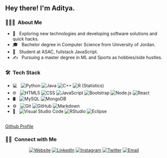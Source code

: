 
<h2> Hey there! I'm Aditya.</h2>

<h3> 👨🏻‍💻 &nbsp;About Me </h3>

- 🤔 &nbsp; Exploring new technologies and developing software solutions and quick hacks.
- 🎓 &nbsp; Bachelor degree in Computer Science from University of Jordan.
- 💼 &nbsp; Student at ASAC, fullstack JavaScript.
- ✍️ &nbsp; Pursuing a master degree in ML and Sports as hobbies/side hustles.

<h3> 🛠 &nbsp;Tech Stack</h3>

- 💻 &nbsp;
  ![Python](https://img.shields.io/badge/-Python-333333?style=flat&logo=python)
  ![Java](https://img.shields.io/badge/-Java-333333?style=flat&logo=Java&logoColor=007396)
  ![C++](https://img.shields.io/badge/-C++-333333?style=flat&logo=C%2B%2B&logoColor=00599C)
  ![R (Statistics)](https://img.shields.io/badge/-R-333333?style=flat&logo=R&logoColor=276DC3)
- 🌐 &nbsp;
  ![HTML5](https://img.shields.io/badge/-HTML5-333333?style=flat&logo=HTML5)
  ![CSS](https://img.shields.io/badge/-CSS-333333?style=flat&logo=CSS3&logoColor=1572B6)
  ![JavaScript](https://img.shields.io/badge/-JavaScript-333333?style=flat&logo=javascript)
  ![Bootstrap](https://img.shields.io/badge/-Bootstrap-333333?style=flat&logo=bootstrap&logoColor=563D7C)
  ![Node.js](https://img.shields.io/badge/-Node.js-333333?style=flat&logo=node.js)
  ![React](https://img.shields.io/badge/-React-333333?style=flat&logo=react)
- 🛢 &nbsp;
  ![MySQL](https://img.shields.io/badge/-MySQL-333333?style=flat&logo=mysql)
  ![MongoDB](https://img.shields.io/badge/-MongoDB-333333?style=flat&logo=mongodb)
- ⚙️ &nbsp;
  ![Git](https://img.shields.io/badge/-Git-333333?style=flat&logo=git)
  ![GitHub](https://img.shields.io/badge/-GitHub-333333?style=flat&logo=github)
  ![Markdown](https://img.shields.io/badge/-Markdown-333333?style=flat&logo=markdown)
- 🔧 &nbsp;
  ![Visual Studio Code](https://img.shields.io/badge/-Visual%20Studio%20Code-333333?style=flat&logo=visual-studio-code&logoColor=007ACC)
  ![RStudio](https://img.shields.io/badge/-RStudio-333333?style=flat&logo=rstudio)
  ![Eclipse](https://img.shields.io/badge/-Eclipse-333333?style=flat&logo=eclipse-ide&logoColor=2C2255)
<br/>
<a href="https://github.com/feras98nawafleh">
Github Profile
</a>

<br/>

<h3> 🤝🏻 &nbsp;Connect with Me </h3>

<p align="center">
<a href="https://feras98nawafleh.github.io/portfolio/"><img alt="Website" src="https://img.shields.io/badge/Website-www.ferasnawafleh.com-blue?style=flat-square&logo=google-chrome"></a>
<a href="www.linkedin.com/in/feras-nawafleh"><img alt="LinkedIn" src="https://img.shields.io/badge/LinkedIn-Feras%20Adel%20Nawafleh-blue?style=flat-square&logo=linkedin"></a>
<a href="https://www.instagram.com/feras_nawafleh/"><img alt="Instagram" src="https://img.shields.io/badge/Instagram-feras_nawafleh-blue?style=flat-square&logo=instagram"></a>
<a href="https://www.twitter.com/ferasnawafleh/"><img alt="Twitter" src="https://img.shields.io/badge/Twitter-Ferasnawafleh-blue?style=flat-square&logo=twitter"></a>
<a href="mailto:fero.nofal@gmail.com"><img alt="Email" src="https://img.shields.io/badge/Email-fero.nofal@gmail.com-blue?style=flat-square&logo=gmail"></a>
</p>

